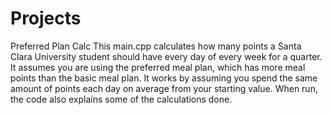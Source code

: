 # Projects
Preferred Plan Calc
This main.cpp calculates how many points a Santa Clara University student should have every day of every week for a quarter.
It assumes you are using the preferred meal plan, which has more meal points than the basic meal plan. 
It works by assuming you spend the same amount of points each day on average from your starting value. 
When run, the code also explains some of the calculations done.
